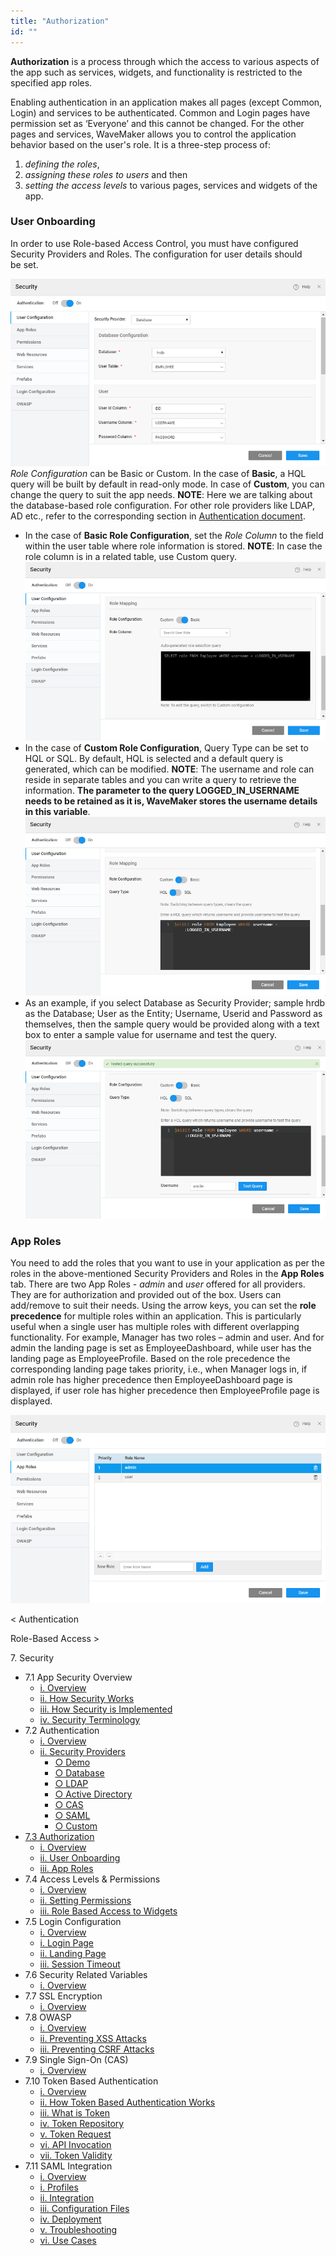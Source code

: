 ```yaml
---
title: "Authorization"
id: ""
---
```


**Authorization** is a process through which the access to various aspects of the app such as services, widgets, and functionality is restricted to the specified app roles.

Enabling authentication in an application makes all pages (except Common, Login) and services to be authenticated. Common and Login pages have permission set as ‘Everyone’ and this cannot be changed. For the other pages and services, WaveMaker allows you to control the application behavior based on the user's role. It is a three-step process of:

1. _defining the roles_,
2. _assigning these roles to users_ and then
3. _setting the access levels_ to various pages, services and widgets of the app.

### User Onboarding

In order to use Role-based Access Control, you must have configured Security Providers and Roles. The configuration for user details should be set.

[![](/learn/assets/sec_user_db.png)](/learn/assets/sec_user_db.png)_Role Configuration_ can be Basic or Custom. In the case of **Basic**, a HQL query will be built by default in read-only mode. In case of **Custom**, you can change the query to suit the app needs. **NOTE**: Here we are talking about the database-based role configuration. For other role providers like LDAP, AD etc., refer to the corresponding section in [Authentication document](/learn/app-development/app-security/authentication/).

- In the case of **Basic Role Configuration**, set the _Role Column_ to the field within the user table where role information is stored. **NOTE**: In case the role column is in a related table, use Custom query. [![](/learn/assets/sec_user_db_role1.png)](/learn/assets/sec_user_db_role1.png)
- In the case of **Custom Role Configuration**, Query Type can be set to HQL or SQL. By default, HQL is selected and a default query is generated, which can be modified. **NOTE**: The username and role can reside in separate tables and you can write a query to retrieve the information. **The parameter to the query LOGGED\_IN\_USERNAME needs to be retained as it is, WaveMaker stores the username details in this variable**. [![](/learn/assets/sec_user_db_role2.png)](/learn/assets/sec_user_db_role2.png)
- As an example, if you select Database as Security Provider; sample hrdb as the Database; User as the Entity; Username, Userid and Password as themselves, then the sample query would be provided along with a text box to enter a sample value for username and test the query. [![](/learn/assets/sec_user_db_role3.png)](/learn/assets/sec_user_db_role3.png)

### App Roles

You need to add the roles that you want to use in your application as per the roles in the above-mentioned Security Providers and Roles in the **App Roles** tab. There are two App Roles - _admin_ and _user_ offered for all providers. They are for authorization and provided out of the box. Users can add/remove to suit their needs. Using the arrow keys, you can set the **role precedence** for multiple roles within an application. This is particularly useful when a single user has multiple roles with different overlapping functionality. For example, Manager has two roles – admin and user. And for admin the landing page is set as EmployeeDashboard, while user has the landing page as EmployeeProfile. Based on the role precedence the corresponding landing page takes priority, i.e., when Manager logs in, if admin role has higher precedence then EmployeeDashboard page is displayed, if user role has higher precedence then EmployeeProfile page is displayed.

[![](/learn/assets/sec_roles.png)](/learn/assets/sec_roles.png)

< Authentication

Role-Based Access >

7\. Security

- 7.1 App Security Overview
    - [i. Overview](/learn/app-security/app-security/#)
    - [ii. How Security Works](/learn/app-security/app-security/#working)
    - [iii. How Security is Implemented](/learn/app-security/app-security/#implementation)
    - [iv. Security Terminology](/learn/app-security/app-security/#terminology)
- 7.2 Authentication
    - [i. Overview](/learn/app-security/authentication/)
    - [ii. Security Providers](/learn/app-security/authentication/#security-providers)
        - [○ Demo](/learn/app-security/authentication/#demo)
        - [○ Database](/learn/app-security/authentication/#database)
        - [○ LDAP](/learn/app-security/authentication/#ldap)
        - [○ Active Directory](/learn/app-security/authentication/#ad)
        - [○ CAS](/learn/app-security/authentication/#cas)
        - [○ SAML](/learn/app-security/authentication/#saml)
        - [○ Custom](/learn/app-security/authentication/#custom)
- [7.3 Authorization](#)
    - [i. Overview](#)
    - [ii. User Onboarding](#user-onboarding)
    - [iii. App Roles](#app-roles)
- 7.4 Access Levels & Permissions
    - [i. Overview](/learn/app-security/access-levels-permissions/)
    - [ii. Setting Permissions](/learn/app-security/access-levels-permissions/#setting-permissions)
    - [iii. Role Based Access to Widgets](/learn/app-security/access-levels-permissions/#role-based-access)
- 7.5 Login Configuration
    - [i. Overview](/learn/app-security/login-configuration/)
    - [i. Login Page](/learn/app-security/login-configuration/#login-page)
    - [ii. Landing Page](/learn/app-security/login-configuration/#landing-page)
    - [iii. Session Timeout](/learn/app-security/login-configuration/#session-timeout)
- 7.6 Security Related Variables
    - [i. Overview](/learn/app-security/security-variables)
- 7.7 SSL Encryption
    - [i. Overview](/learn/app-security/ssl-encryption/)
- 7.8 OWASP
    - [i. Overview](/learn/app-security/owasp/)
    - [ii. Preventing XSS Attacks](/learn/app-security/owasp/#xss)
    - [iii. Preventing CSRF Attacks](/learn/app-security/owasp/#csrf)
- 7.9 Single Sign-On (CAS)
    - [i. Overview](/learn/app-security/central-authentication-system/)
- 7.10 Token Based Authentication
    - [i. Overview](/learn/app-security/token-based-authentication/)
    - [ii. How Token Based Authentication Works](/learn/app-security/token-based-authentication/#working)
    - [iii. What is Token](/learn/app-security/token-based-authentication/#token)
    - [iv. Token Repository](/learn/app-security/token-based-authentication/#token-repository)
    - [v. Token Request](/learn/app-security/token-based-authentication/#token-request)
    - [vi. API Invocation](/learn/app-security/token-based-authentication/#api-invocation)
    - [vii. Token Validity](/learn/app-security/token-based-authentication/#token-validity)
- 7.11 SAML Integration
    - [i. Overview](/learn/app-development/app-security/saml-integration/)
    - [i. Profiles](/learn/app-development/app-security/saml-integration/#profiles)
    - [ii. Integration](/learn/app-development/app-security/saml-integration/#integration)
    - [iii. Configuration Files](/learn/app-development/app-security/saml-integration/#files)
    - [iv. Deployment](/learn/app-development/app-security/saml-integration/#deployment)
    - [v. Troubleshooting](/learn/app-development/app-security/saml-integration/#troubleshooting)
    - [vi. Use Cases](/learn/app-development/app-security/saml-integration/#use-cases)
